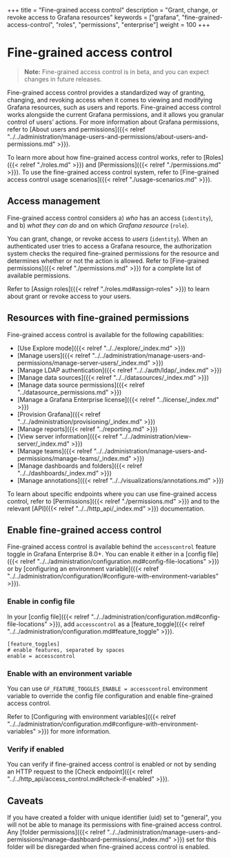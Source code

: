+++
title = "Fine-grained access control"
description = "Grant, change, or revoke access to Grafana resources"
keywords = ["grafana", "fine-grained-access-control", "roles", "permissions", "enterprise"]
weight = 100
+++

# Fine-grained access control

> **Note:** Fine-grained access control is in beta, and you can expect changes in future releases.

Fine-grained access control provides a standardized way of granting, changing, and revoking access when it comes to viewing and modifying Grafana resources, such as users and reports.
Fine-grained access control works alongside the current Grafana permissions, and it allows you granular control of users’ actions. For more information about Grafana permissions, refer to [About users and permissions]({{< relref "../../administration/manage-users-and-permissions/about-users-and-permissions.md" >}}).

To learn more about how fine-grained access control works, refer to [Roles]({{< relref "./roles.md" >}}) and [Permissions]({{< relref "./permissions.md" >}}).
To use the fine-grained access control system, refer to [Fine-grained access control usage scenarios]({{< relref "./usage-scenarios.md" >}}).

## Access management

Fine-grained access control considers a) _who_ has an access (`identity`), and b) _what they can do_ and on which _Grafana resource_ (`role`).

You can grant, change, or revoke access to _users_ (`identity`). When an authenticated user tries to access a Grafana resource, the authorization system checks the required fine-grained permissions for the resource and determines whether or not the action is allowed. Refer to [Fine-grained permissions]({{< relref "./permissions.md" >}}) for a complete list of available permissions.

Refer to [Assign roles]({{< relref "./roles.md#assign-roles" >}}) to learn about grant or revoke access to your users.

## Resources with fine-grained permissions

Fine-grained access control is available for the following capabilities:

- [Use Explore mode]({{< relref "../../explore/_index.md" >}})
- [Manage users]({{< relref "../../administration/manage-users-and-permissions/manage-server-users/_index.md" >}})
- [Manage LDAP authentication]({{< relref "../../auth/ldap/_index.md" >}})
- [Manage data sources]({{< relref "../../datasources/_index.md" >}})
- [Manage data source permissions]({{< relref "../datasource_permissions.md" >}})
- [Manage a Grafana Enterprise license]({{< relref "../license/_index.md" >}})
- [Provision Grafana]({{< relref "../../administration/provisioning/_index.md" >}})
- [Manage reports]({{< relref "../reporting.md" >}})
- [View server information]({{< relref "../../administration/view-server/_index.md" >}})
- [Manage teams]({{< relref "../../administration/manage-users-and-permissions/manage-teams/_index.md" >}})
- [Manage dashboards and folders]({{< relref "../../dashboards/_index.md" >}})
- [Manage annotations]({{< relref "../../visualizations/annotations.md" >}})

To learn about specific endpoints where you can use fine-grained access control, refer to [Permissions]({{< relref "./permissions.md" >}}) and to the relevant [API]({{< relref "../../http_api/_index.md" >}}) documentation.

## Enable fine-grained access control

Fine-grained access control is available behind the `accesscontrol` feature toggle in Grafana Enterprise 8.0+.
You can enable it either in a [config file]({{< relref "../../administration/configuration.md#config-file-locations" >}}) or by [configuring an environment variable]({{< relref "../../administration/configuration/#configure-with-environment-variables" >}}).

### Enable in config file

In your [config file]({{< relref "../../administration/configuration.md#config-file-locations" >}}), add `accesscontrol` as a [feature_toggle]({{< relref "../../administration/configuration.md#feature_toggle" >}}).

```
[feature_toggles]
# enable features, separated by spaces
enable = accesscontrol
```

### Enable with an environment variable

You can use `GF_FEATURE_TOGGLES_ENABLE = accesscontrol` environment variable to override the config file configuration and enable fine-grained access control.

Refer to [Configuring with environment variables]({{< relref "../../administration/configuration.md#configure-with-environment-variables" >}}) for more information.

### Verify if enabled

You can verify if fine-grained access control is enabled or not by sending an HTTP request to the [Check endpoint]({{< relref "../../http_api/access_control.md#check-if-enabled" >}}).

## Caveats

If you have created a folder with unique identifier (uid) set to "general", you will not be able to manage its permissions with fine-grained access control.
Any [folder permissions]({{< relref "../../administration/manage-users-and-permissions/manage-dashboard-permissions/_index.md" >}}) set for this folder will be disregarded when fine-grained access control is enabled.

